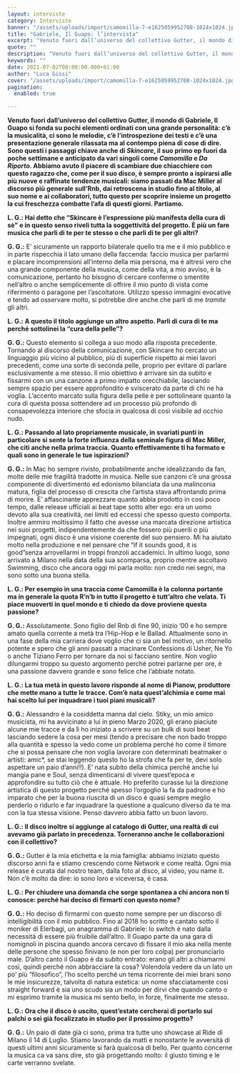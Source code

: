 ```yaml
---
layout: interviste
category: Interviste
banner: "/assets/uploads/import/camomilla-7-e1625059952708-1024x1024.jpg"
title: "Gabriele, Il Guapo: l’intervista"
excerpt: "Venuto fuori dall’universo del collettivo Gutter, il mondo di Gabriele, Il Guapo si fonda su pochi elementi ordinati con una grande personalità: c’è la musicalità, ci sono le melodie, c’è l’introspezione dei testi e c’è una presentazione generale rilassata ma al contempo piena di cose di dire. Sono questi i passaggi chiave anche di Skincare,…"
quote: ""
description: "Venuto fuori dall’universo del collettivo Gutter, il mondo di Gabriele, Il Guapo si fonda su pochi elementi ordinati con una grande personalità: c’è la musicalità, ci sono le melodie, c’è l’introspezione dei testi e c’è una presentazione generale rilassata ma al contempo piena di cose di dire. Sono questi i passaggi chiave anche di Skincare,…"
keywords: ""
date: 2021-07-02T00:00:00.000+01:00
author: "Luca Gissi"
cover: "/assets/uploads/import/camomilla-7-e1625059952708-1024x1024.jpg"
pagination:
  enabled: true

---
```


**Venuto fuori dall’universo del collettivo Gutter, il mondo di Gabriele, Il Guapo si fonda su pochi elementi ordinati con una grande personalità: c’è la musicalità, ci sono le melodie, c’è l’introspezione dei testi e c’è una presentazione generale rilassata ma al contempo piena di cose di dire. Sono questi i passaggi chiave anche di _Skincare_, il suo primo ep fuori da poche settimane e anticipato da vari singoli come _Camomilla_ e _Da Riporto_. Abbiamo avuto il piacere di scambiare due chiacchiere con questo ragazzo che, come per il suo disco, è sempre pronto a ispirarsi alle più nuove e raffinate tendenze musicali: siamo passati da Mac Miller al discorso più generale sull’Rnb, dai retroscena in studio fino al titolo, al suo nome e ai collaboratori, tutto questo per scoprire insieme un progetto la cui freschezza combatte l’afa di questi giorni. Partiamo.**

**L. G.: Hai detto che “Skincare è l’espressione più manifesta della cura di sè” e in questo senso riveli tutta la soggettività del progetto. È più un fare musica che parli di te per te stesso o che parli di te per gli altri?** 

**G. G.:** E’ sicuramente un rapporto bilaterale quello tra me e il mio pubblico e in parte rispecchia il lato umano della faccenda: faccio musica per parlarmi e placare incomprensioni all’interno della mia persona, ma è altresì vero che una grande componente della musica, come della vita, a mio avviso, è la comunicazione, pertanto ho bisogno di cercare conferme o smentite nell’altro o anche semplicemente di offrire il mio punto di vista come riferimento o paragone per l’ascoltatore. Utilizzo spesso immagini evocative e tendo ad osservare molto, si potrebbe dire anche che parli di me _tramite_ gli altri. 

**L. G.: A questo il titolo aggiunge un altro aspetto. Parli di cura di te ma perché sottolinei la “cura della pelle”?** 

**G. G.:** Questo elemento si collega a suo modo alla risposta precedente. Tornando al discorso della comunicazione, con Skincare ho cercato un linguaggio più vicino al pubblico, più di superficie rispetto ai miei lavori precedenti, come una sorte di seconda pelle, proprio per evitare di parlare esclusivamente a me stesso. Il mio obiettivo è arrivare sin da subito e fissarmi con un una canzone a primo impatto orecchiabile, lasciando sempre spazio per essere approfondito e sviscerato da parte di chi ne ha voglia. L’accento marcato sulla figura della pelle è per sottolineare quanto la cura di questa possa sottendere ad un processo più profondo di consapevolezza interiore che sfocia in qualcosa di così visibile ad occhio nudo.

**L. G.: Passando al lato propriamente musicale, in svariati punti in particolare si sente la forte influenza della seminale figura di Mac Miller, che citi anche nella prima traccia. Quanto effettivamente ti ha formato e quali sono in generale le tue ispirazioni?** 

**G. G.:** In Mac ho sempre rivisto, probabilmente anche idealizzando da fan, molte delle mie fragilità tradotte in musica. Nelle sue canzoni c’è una grossa componente di divertimento ed edonismo bilanciata da una malinconia matura, figlia del processo di crescita che l’artista stava affrontando prima di morire. E’ affascinante apprezzare quanto abbia prodotto in così poco tempo, dalle release ufficiali ai beat tape sotto alter ego: era un uomo devoto alla sua creatività, nei limiti ed eccessi che spesso questo comporta. Inoltre ammiro moltissimo il fatto che avesse una marcata direzione artistica nei suoi progetti, indipendentemente da che fossero più puerili o più impegnati, ogni disco è una visione coerente del suo pensiero. Mi ha aiutato molto nella produzione e nel pensare che “if it sounds good, it is good”senza arrovellarmi in troppi fronzoli accademici. In ultimo luogo, sono arrivato a Milano nella data della sua scomparsa, proprio mentre ascoltavo Swimming, disco che ancora oggi mi parla molto: non credo nei segni, ma sono sotto una buona stella. 

**L. G.: Per esempio in una traccia come Camomilla è la colonna portante ma in generale la quota R’n’b in tutto il progetto è tutt’altro che velata. Ti piace muoverti in quel mondo e ti chiedo da dove proviene questa passione?**

**G. G.:** Assolutamente. Sono figlio del Rnb di fine 90, inizio ’00 e ho sempre amato quella corrente a metà tra l’Hip-Hop e le Ballad. Attualmente sono in una fase della mia carriera dove voglio che ci sia un bel motivo, un ritornello potente e spero che gli anni passati a macinare Confessions di Usher, Ne Yo o anche Tiziano Ferro per tornare da noi si facciano sentire. Non voglio dilungarmi troppo su questo argomento perché potrei parlarne per ore, è una passione davvero grande e sono felice che l’abbiate notato.

**L. G.: La tua metà in questo lavoro risponde al nome di Pianow, produttore che mette mano a tutte le tracce. Com’è nata quest’alchimia e come mai hai scelto lui per inquadrare i tuoi piani musicali?** 

**G. G.:** Alessandro è la cosiddetta manna dal cielo. Stiky, un mio amico musicista, mi ha avvicinato a lui in pieno Marzo 2020, gli erano piaciute alcune mie tracce e da lì ho iniziato a scrivere su un bulk di suoi beat lasciando sedere la cosa per mesi (tendo a precisare che non bado troppo alla quantità e spesso la vedo come un problema perché ho come il timore che si possa pensare che non voglia lavorare con determinati beatmaker o artisti: amic\*, se stai leggendo questo ho la strofa che fa per te, devi solo aspettare un paio d’anni!!). E’ nata subito della chimica perché anche lui mangia pane e Soul, senza dimenticarsi di vivere quest’epoca e approfondire su tutto ciò che è attuale. Ho preferito curasse lui la direzione artistica di questo progetto perché spesso l’orgoglio la fa da padrone e ho imparato che per la buona riuscita di un disco è quasi sempre meglio perderlo o ridurlo e far inquadrare la questione a qualcuno diverso da te ma con la tua stessa visione. Penso davvero abbia fatto un buon lavoro. 

**L. G.: Il disco inoltre si aggiunge al catalogo di Gutter, una realtà di cui avevamo già parlato in precedenza. Torneranno anche le collaborazioni con il collettivo?** 

**G. G.:** Gutter è la mia etichetta e la mia famiglia: abbiamo iniziato questo discorso anni fa e stiamo crescendo come Network e come realtà. Ogni mia release è curata dal nostro team, dalla foto al disco, al video, you name it. Non c’è molto da dire: io sono loro e viceversa, è casa.

**L. G.: Per chiudere una domanda che sorge spontanea a chi ancora non ti conosce: perché hai deciso di firmarti con questo nome?** 

**G. G.:** Ho deciso di firmarmi con questo nome sempre per un discorso di intelligibilità con il mio pubblico. Fino al 2018 ho scritto e cantato sotto il moniker di Elerbagì, un anagramma di Gabriele: lo switch è nato dalla necessità di essere più fruibile dall’altro. Il Guapo parte da una gara di nomignoli in piscina quando ancora cercavo di fissare il mio aka nella mente delle persone che spesso finivano (e non per loro colpa) per pronunciarlo male. D’altro canto il Guapo è da subito entrato: erano gli altri a chiamarmi così, quindi perché non abbracciare la cosa? Volendola vedere da un lato un po’ più “filosofico”, l’ho scelto perché un tema ricorrente dei miei brani sono le mie insicurezze, talvolta di natura estetica: un nome sfacciatamente così straight forward è sia uno scudo sia un modo per dirvi che quando canto o mi esprimo tramite la musica mi sento bello, in forze, finalmente me stesso. 

**L. G.: Ora che il disco è uscito, quest’estate cercherai di portarlo sui palchi o sei già focalizzato in studio per il prossimo progetto?** 

**G. G.:** Un paio di date già ci sono, prima tra tutte uno showcase al Ride di Milano il 14 di Luglio. Stiamo lavorando da matti e nonostante le avversità di questi ultimi anni sicuramente si farà qualcosa di bello. Per quanto concerne la musica ca va sans dire, sto già progettando molto: il giusto timing e le carte verranno svelate.